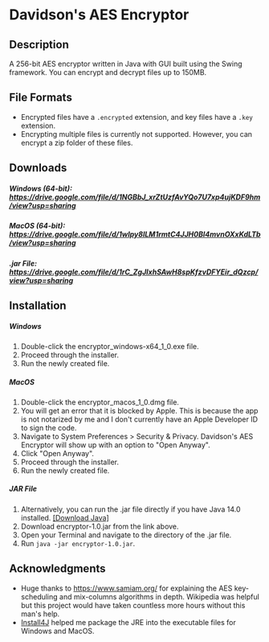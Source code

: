 # Davidson's AES Encryptor
## Description
A 256-bit AES encryptor written in Java with GUI built using the Swing framework. You can encrypt and decrypt files up to 150MB.

## File Formats
- Encrypted files have a `.encrypted` extension, and key files have a `.key` extension.
- Encrypting multiple files is currently not supported. However, you can encrypt a zip folder of these files.

## Downloads
##### Windows (64-bit): https://drive.google.com/file/d/1NGBbJ_xrZtUzfAvYQo7U7xp4ujKDF9hm/view?usp=sharing
##### MacOS (64-bit): https://drive.google.com/file/d/1wlpy8lLM1rmtC4JJH0Bl4mvnOXxKdLTb/view?usp=sharing
##### .jar File: https://drive.google.com/file/d/1rC_ZgJIxhSAwH8spKfzvDFYEir_dQzcp/view?usp=sharing

## Installation
##### Windows
1. Double-click the encryptor_windows-x64_1_0.exe file.
2. Proceed through the installer.
3. Run the newly created file.

##### MacOS
1. Double-click the encryptor_macos_1_0.dmg file.
2. You will get an error that it is blocked by Apple. This is because the app is not notarized by me and I don't currently have an Apple Developer ID to sign the code.
3. Navigate to System Preferences > Security & Privacy. Davidson's AES Encryptor will show up with an option to "Open Anyway".
4. Click "Open Anyway".
5. Proceed through the installer.
6. Run the newly created file.

##### JAR File
1. Alternatively, you can run the .jar file directly if you have Java 14.0 installed. [[Download Java]](https://www.oracle.com/java/technologies/javase-jdk14-downloads.html)
2. Download encryptor-1.0.jar from the link above.
3. Open your Terminal and navigate to the directory of the .jar file.
4. Run `java -jar encryptor-1.0.jar`.

## Acknowledgments
- Huge thanks to https://www.samiam.org/ for explaining the AES key-scheduling and mix-columns algorithms in depth. Wikipedia was helpful but this project would have taken countless more hours without this man's help.
- [Install4J](https://www.ej-technologies.com/products/install4j/overview.html) helped me package the JRE into the executable files for Windows and MacOS.
